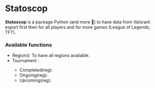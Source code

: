 # Statoscop

**Statoscop** is a package Python (and more :eyes:) to have data from Valorant esport first then for all players and for more games (League of Legends, TFT).


### Available functions
<ul>
<li>Region(): To have all regions available. </li>
<li>Tournament : </li>
	<ul>
	<li>Completed(reg):</li>
	<li>Ongoing(reg):</li>
	<li>Upcoming(reg):</li>
	</ul>
</ul>
